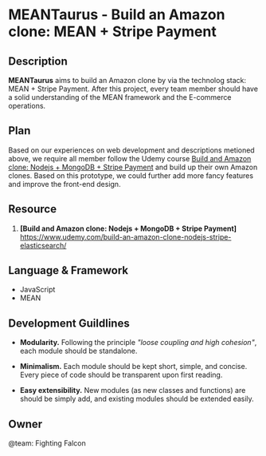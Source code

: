 # MEANTaurus - Build an Amazon clone: MEAN + Stripe Payment

Description
-----------

**MEANTaurus** aims to build an Amazon clone by via the technolog stack: MEAN + Stripe Payment. After this project, every team member should have a solid understanding of the MEAN framework and the E-commerce operations.

Plan
----

Based on our experiences on web development and descriptions metioned above, we require all member follow the Udemy course [Build and Amazon clone: Nodejs + MongoDB + Stripe Payment](https://www.udemy.com/build-an-amazon-clone-nodejs-stripe-elasticsearch/) and build up their own Amazon clones. Based on this prototype, we could further add more fancy features and improve the front-end design.

Resource
--------

1. __[Build and Amazon clone: Nodejs + MongoDB + Stripe Payment]__ https://www.udemy.com/build-an-amazon-clone-nodejs-stripe-elasticsearch/


Language & Framework
--------------------

- JavaScript
- MEAN

Development Guildlines
----------------------

- __Modularity.__ Following the principle _"loose coupling and high cohesion"_, each module should be standalone.

- __Minimalism.__ Each module should be kept short, simple, and concise. Every piece of code should be transparent upon first reading. 
- __Easy extensibility.__ New modules (as new classes and functions) are should be simply add, and existing modules should be extended easily.

Owner
-----
@team: Fighting Falcon

